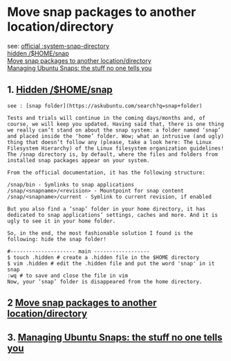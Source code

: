 # Move snap packages to another location/directory

   see: 
    [official :system-snap-directory](https://snapcraft.io/docs/system-snap-directory)  
   [ hidden /$HOME/snap ]( https://cialu.net/how-to-move-snap-folder-away-from-home-location-in-linux/ )  
   [Move snap packages to another location/directory](https://askubuntu.com/questions/1029562/move-snap-packages-to-another-location-directory)  
   [Managing Ubuntu Snaps: the stuff no one tells you](https://hackernoon.com/managing-ubuntu-snaps-the-stuff-no-one-tells-you-625dfbe4b26c)  
   

## 1. [Hidden /$HOME/snap](https://cialu.net/how-to-move-snap-folder-away-from-home-location-in-linux/)
    see : [snap folder](https://askubuntu.com/search?q=snap+folder)
    
    Tests and trials will continue in the coming days/months and, of course, we will keep you updated. Having said that, there is one thing we really can’t stand on about the snap system: a folder named ‘snap’ and placed inside the ‘home’ folder. Wow; what an intrusive (and ugly) thing that doesn’t follow any (please, take a look here: The Linux Filesystem Hierarchy) of the Linux filesystem organization guidelines! 
    The /snap directory is, by default, where the files and folders from installed snap packages appear on your system.

    From the official documentation, it has the following structure:

    /snap/bin - Symlinks to snap applications
    /snap/<snapname>/<revision> - Mountpoint for snap content
    /snap/<snapname>/current - Symlink to current revision, if enabled

    But you also find a ‘snap’ folder in your home directory, it has dedicated to snap applications’ settings, caches and more. And it is ugly to see it in your home folder.

    So, in the end, the most fashionable solution I found is the following: hide the snap folder!
    
    #--------------------- main ------------------
    $ touch .hidden # create a .hidden file in the $HOME directory
    $ vim .hidden # edit the .hidden file and put the word 'snap' in it
    snap
    :wq # to save and close the file in vim
    Now, your ‘snap’ folder is disappeared from the home directory.
    
## 2 [Move snap packages to another location/directory](https://askubuntu.com/questions/1029562/move-snap-packages-to-another-location-directory)
    
## 3. [Managing Ubuntu Snaps: the stuff no one tells you](https://hackernoon.com/managing-ubuntu-snaps-the-stuff-no-one-tells-you-625dfbe4b26c)

